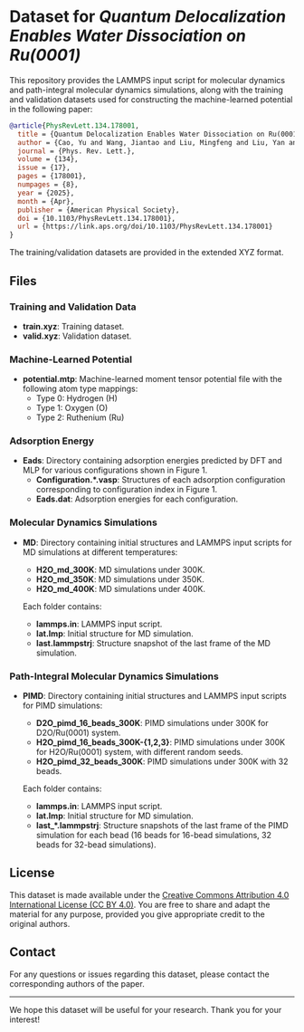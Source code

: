 # Dataset for *Quantum Delocalization Enables Water Dissociation on Ru(0001)*

This repository provides the LAMMPS input script for molecular dynamics and path-integral molecular dynamics simulations, along with the training and validation datasets used for constructing the machine-learned potential in the following paper:

```bibtex
@article{PhysRevLett.134.178001,
  title = {Quantum Delocalization Enables Water Dissociation on Ru(0001)},
  author = {Cao, Yu and Wang, Jiantao and Liu, Mingfeng and Liu, Yan and Ma, Hui and Franchini, Cesare and Sun, Yan and Kresse, Georg and Chen, Xing-Qiu and Liu, Peitao},
  journal = {Phys. Rev. Lett.},
  volume = {134},
  issue = {17},
  pages = {178001},
  numpages = {8},
  year = {2025},
  month = {Apr},
  publisher = {American Physical Society},
  doi = {10.1103/PhysRevLett.134.178001},
  url = {https://link.aps.org/doi/10.1103/PhysRevLett.134.178001}
}
```

The training/validation datasets are provided in the extended XYZ format.

## Files

### Training and Validation Data
- **train.xyz**: Training dataset.
- **valid.xyz**: Validation dataset.

### Machine-Learned Potential
- **potential.mtp**: Machine-learned moment tensor potential file with the following atom type mappings:
  - Type 0: Hydrogen (H)
  - Type 1: Oxygen (O)
  - Type 2: Ruthenium (Ru)

### Adsorption Energy
- **Eads**: Directory containing adsorption energies predicted by DFT and MLP for various configurations shown in Figure 1.
  - **Configuration.*.vasp**: Structures of each adsorption configuration corresponding to configuration index in Figure 1.
  - **Eads.dat**: Adsorption energies for each configuration. 

### Molecular Dynamics Simulations
- **MD**: Directory containing initial structures and LAMMPS input scripts for MD simulations at different temperatures:
  - **H2O_md_300K**: MD simulations under 300K.
  - **H2O_md_350K**: MD simulations under 350K.
  - **H2O_md_400K**: MD simulations under 400K.

  Each folder contains:
  - **lammps.in**: LAMMPS input script. 
  - **lat.lmp**: Initial structure for MD simulation.
  - **last.lammpstrj**: Structure snapshot of the last frame of the MD simulation. 

### Path-Integral Molecular Dynamics Simulations
- **PIMD**: Directory containing initial structures and LAMMPS input scripts for PIMD simulations:
  - **D2O_pimd_16_beads_300K**: PIMD simulations under 300K for D2O/Ru(0001) system. 
  - **H2O_pimd_16_beads_300K-{1,2,3}**: PIMD simulations under 300K for H2O/Ru(0001) system, with different random seeds.
  - **H2O_pimd_32_beads_300K**: PIMD simulations under 300K with 32 beads.

  Each folder contains:
  - **lammps.in**: LAMMPS input script. 
  - **lat.lmp**: Initial structure for MD simulation.
  - **last_\*.lammpstrj**: Structure snapshots of the last frame of the PIMD simulation for each bead (16 beads for 16-bead simulations, 32 beads for 32-bead simulations).

## License

This dataset is made available under the [Creative Commons Attribution 4.0 International License (CC BY 4.0)](https://creativecommons.org/licenses/by/4.0/). You are free to share and adapt the material for any purpose, provided you give appropriate credit to the original authors.

## Contact

For any questions or issues regarding this dataset, please contact the corresponding authors of the paper.

---

We hope this dataset will be useful for your research. Thank you for your interest!
